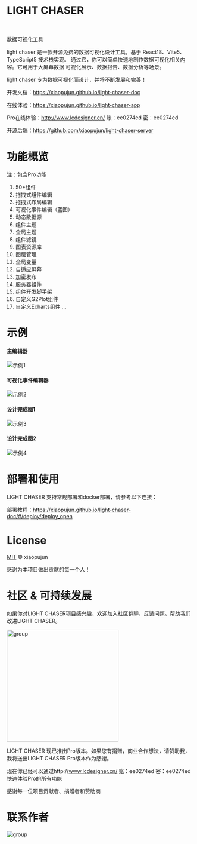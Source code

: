 # LIGHT CHASER

<p>
    <img alt="" src="https://img.shields.io/badge/version-v1.5.0-blue">
    <img alt="" src="https://img.shields.io/badge/license-MIT-08CE5D?logoColor=08CE5D">
    <img alt="" src="https://img.shields.io/badge/TypeScript-blue">
    <img alt="" src="https://img.shields.io/badge/React-61daeb?logoColor=08CE5D">
    <img alt="" src="https://img.shields.io/badge/Vite-purple">
    <img alt="" src="https://img.shields.io/badge/Mobx-FFEB0B">
</p>

<p>数据可视化工具</p>

light chaser 是一款开源免费的数据可视化设计工具，基于 React18、Vite5、TypeScript5 技术栈实现。
通过它，你可以简单快速地制作数据可视化相关内容。它可用于大屏幕数据 可视化展示、数据报告、数据分析等场景。

light chaser 专为数据可视化而设计，并将不断发展和完善！

开发文档：https://xiaopujun.github.io/light-chaser-doc

在线体验：https://xiaopujun.github.io/light-chaser-app

Pro在线体验：http://www.lcdesigner.cn/   账：ee0274ed 密：ee0274ed

开源后端：https://github.com/xiaopujun/light-chaser-server

# 功能概览

注：包含Pro功能

1. 50+组件
2. 拖拽式组件编辑
3. 拖拽式布局编辑
4. 可视化事件编辑（蓝图）
5. 动态数据源
6. 组件主题
7. 全局主题
8. 组件滤镜
9. 图表资源库
10. 图层管理
11. 全局变量
12. 自适应屏幕
13. 加密发布
14. 服务器组件
15. 组件开发脚手架
16. 自定义G2Plot组件
17. 自定义Echarts组件
    ...

# 示例

#### 主编辑器

![示例1](https://s2.loli.net/2024/09/21/U2Ni3pfaE1rJVAM.png)

#### 可视化事件编辑器

![示例2](https://s2.loli.net/2024/09/26/pitkUF2GogRYnxO.jpg)

#### 设计完成图1

![示例3](https://i.072333.xyz/file/802e2d2b4d95fa32fae48.png)

#### 设计完成图2

![示例4](https://i.072333.xyz/file/51819086932cb1b559a15.png)

# 部署和使用

LIGHT CHASER 支持常规部署和docker部署，请参考以下连接：

部署教程：https://xiaopujun.github.io/light-chaser-doc/#/deploy/deploy_open

# License

[MIT](LICENSE) © xiaopujun

感谢为本项目做出贡献的每一个人！

# 社区 & 可持续发展

如果你对LIGHT CHASER项目感兴趣，欢迎加入社区群聊，反馈问题。帮助我们改进LIGHT CHASER。

<div style="display: flex">
    <img style="width: 300px" alt="group" src="https://s2.loli.net/2024/10/09/oGlEB4WrAUQgKiY.jpg">
</div>

LIGHT CHASER 现已推出Pro版本。如果您有捐赠，商业合作想法，请赞助我，我将送出LIGHT CHASER Pro版本作为感谢。

现在你已经可以通过http://www.lcdesigner.cn/   账：ee0274ed 密：ee0274ed 快速体验Pro的所有功能

感谢每一位项目贡献者、捐赠者和赞助商

# 联系作者

<div style="display: flex">
    <div  style="width: 50%"><img alt="group" src="https://i.072333.xyz/file/110e9602ef12a7d93bff0.jpg"></div>
</div>

